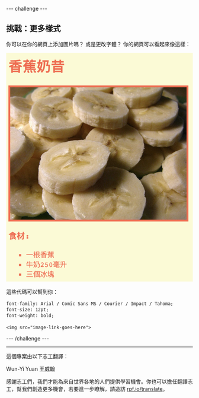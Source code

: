 --- challenge ---

## 挑戰：更多樣式

你可以在你的網頁上添加圖片嗎？ 或是更改字體？ 你的網頁可以看起來像這樣：

![截圖](images/recipe-final.png)

這些代碼可以幫到你：

    font-family: Arial / Comic Sans MS / Courier / Impact / Tahoma;
    font-size: 12pt;
    font-weight: bold;
    
    <img src="image-link-goes-here">
    

--- /challenge ---

***

這個專案由以下志工翻譯：

Wun-Yi Yuan
王威翰

感謝志工們，我們才能為來自世界各地的人們提供學習機會。你也可以擔任翻譯志工，幫我們創造更多機會，若要進一步瞭解，請造訪 [rpf.io/translate](https://rpf.io/translate)。